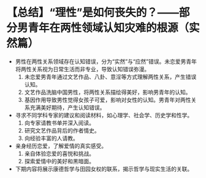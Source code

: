 # 【总结】“理性”是如何丧失的？——部分男青年在两性领域认知灾难的根源（实然篇）

-   男性在两性关系领域存在认知错误，分为“实然”与“应然”错误。未恋爱男青年将两性关系视为日常生活而非专业，导致认知错误弥漫。
    1.  未恋爱男青年通过文艺作品、八卦、意淫等方式理解两性关系，产生错误认知。
    2.  文艺作品洗脑中国男性，将两性关系描绘得美好，影响男青年的认知。
    3.  基因作用导致男性觉得女孩子可爱，影响对女性的认知。男青年对两性关系充满美好期待，产生认知错误。
-   寻求不同学科专家的建议和阅读材料，如心理学、社会学、历史学和性学。
    1.  向专家请教书单并深入阅读。
    2.  研究文艺作品背后的作者情史。
    3.  向经验丰富的人请教。
-   亲身经历恋爱，了解爱情的真实感受。
    1.  亲自体验恋爱的喜悦和挑战。
    2.  探索爱情中的美好和黑暗面。
-   下期内容将展示康德哲学与田园女权的联系，揭示哲学与现实生活的关联。